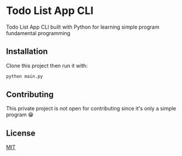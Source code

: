 # Todo List App CLI

Todo List App CLI built with Python for learning simple program fundamental programming

## Installation

Clone this project then run it with:

```bash
python main.py
```

## Contributing
This private project is not open for contributing since it's only a simple program 😁

## License
[MIT](https://choosealicense.com/licenses/mit/)